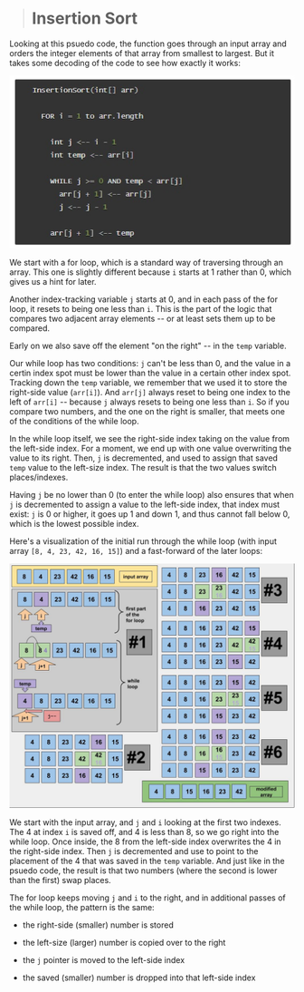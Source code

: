 > # Insertion Sort

Looking at this psuedo code, the function goes through an input array and orders the integer elements of that array from smallest to largest. But it takes some decoding of the code to see how exactly it works:

![psuedo code](./pseudocode.jpg)

We start with a for loop, which is a standard way of traversing through an array. This one is slightly different because `i` starts at 1 rather than 0, which gives us a hint for later.

Another index-tracking variable `j` starts at 0, and in each pass of the for loop, it resets to being one less than `i`. This is the part of the logic that compares two adjacent array elements -- or at least sets them up to be compared.

Early on we also save off the element "on the right" -- in the `temp` variable.

Our while loop has two conditions: `j` can't be less than 0, and the value in a certin index spot must be lower than the value in a certain other index spot. Tracking down the `temp` variable, we remember that we used it to store the right-side value (`arr[i]`). And `arr[j]` always reset to being one index to the left of `arr[i]` -- because `j` always resets to being one less than `i`. So if you compare two numbers, and the one on the right is smaller, that meets one of the conditions of the while loop.

In the while loop itself, we see the right-side index taking on the value from the left-side index. For a moment, we end up with one value overwriting the value to its right. Then, `j` is decremented, and used to assign that saved `temp` value to the left-size index. The result is that the two values switch places/indexes.

Having `j` be no lower than 0 (to enter the while loop) also ensures that when `j` is decremented to assign a value to the left-side index, that index must exist: `j` is 0 or higher, it goes up 1 and down 1, and thus cannot fall below 0, which is the lowest possible index.

Here's a visualization of the initial run through the while loop (with input array `[8, 4, 23, 42, 16, 15]`) and a fast-forward of the later loops:

![visualization](./insertion-sort.jpg)

We start with the input array, and `j` and `i` looking at the first two indexes. The 4 at index `i` is saved off, and 4 is less than 8, so we go right into the while loop. Once inside, the 8 from the left-side index overwrites the 4 in the right-side index. Then `j` is decremented and use to point to the placement of the 4 that was saved in the `temp` variable. And just like in the psuedo code, the result is that two numbers (where the second is lower than the first) swap places.

 The for loop keeps moving `j` and `i` to the right, and in additional passes of the while loop, the pattern is the same:

- the right-side (smaller) number is stored

- the left-size (larger) number is copied over to the right

- the `j` pointer is moved to the left-side index

- the saved (smaller) number is dropped into that left-side index
